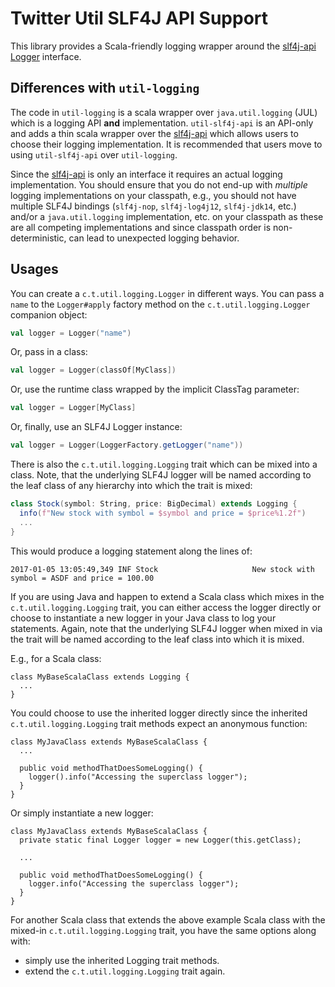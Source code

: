 # Twitter Util SLF4J API Support

This library provides a Scala-friendly logging wrapper around the [slf4j-api](https://www.slf4j.org/) [Logger](https://www.slf4j.org/apidocs/org/slf4j/Logger.html) interface.

## Differences with `util-logging`

The code in `util-logging` is a scala wrapper over `java.util.logging` (JUL) which is a logging API **and** implementation. `util-slf4j-api` is an API-only and adds a thin scala wrapper over the [slf4j-api](http://www.slf4j.org/) which allows
users to choose their logging implementation. It is recommended that users move to using `util-slf4j-api` over `util-logging`.

Since the [slf4j-api](https://www.slf4j.org/manual.html) is only an interface it requires an actual logging implementation. You should ensure that you do not end-up with *multiple* logging implementations on your classpath, e.g., you should not have multiple SLF4J bindings (`slf4j-nop`, `slf4j-log4j12`, `slf4j-jdk14`, etc.) and/or a `java.util.logging` implementation, etc. on your classpath as these are all competing implementations and since classpath order is non-deterministic, can lead to unexpected logging behavior.

## Usages

You can create a `c.t.util.logging.Logger` in different ways. You can pass a `name` to the `Logger#apply` factory method on the `c.t.util.logging.Logger` companion object:

```scala
val logger = Logger("name")
```

Or, pass in a class:

```scala
val logger = Logger(classOf[MyClass])
```

Or, use the runtime class wrapped by the implicit ClassTag parameter:

```scala
val logger = Logger[MyClass]
```

Or, finally, use an SLF4J Logger instance:

```scala
val logger = Logger(LoggerFactory.getLogger("name"))
```

There is also the `c.t.util.logging.Logging` trait which can be mixed into a class. Note, that the underlying SLF4J logger will be named according to the leaf class of any hierarchy into which the trait is mixed:

```scala
class Stock(symbol: String, price: BigDecimal) extends Logging {
  info(f"New stock with symbol = $symbol and price = $price%1.2f")
  ...
}
```

This would produce a logging statement along the lines of:

```
2017-01-05 13:05:49,349 INF Stock                     New stock with symbol = ASDF and price = 100.00
```

If you are using Java and happen to extend a Scala class which mixes in the `c.t.util.logging.Logging` trait, you can either access the logger directly or choose to instantiate a new logger in your
Java class to log your statements. Again, note that the underlying SLF4J logger when mixed in via the trait will be named according to the leaf class into which it is mixed.

E.g., for a Scala class:

```
class MyBaseScalaClass extends Logging {
  ...
}
```

You could choose to use the inherited logger directly since the inherited `c.t.util.logging.Logging` trait methods expect an anonymous function:

```
class MyJavaClass extends MyBaseScalaClass {
  ...

  public void methodThatDoesSomeLogging() {
    logger().info("Accessing the superclass logger");
  }
}
```

Or simply instantiate a new logger:

```
class MyJavaClass extends MyBaseScalaClass {
  private static final Logger logger = new Logger(this.getClass);

  ...

  public void methodThatDoesSomeLogging() {
    logger.info("Accessing the superclass logger");
  }
}
```

For another Scala class that extends the above example Scala class with the mixed-in `c.t.util.logging.Logging` trait, you have the same options along with:
  - simply use the inherited Logging trait methods.
  - extend the `c.t.util.logging.Logging` trait again.
